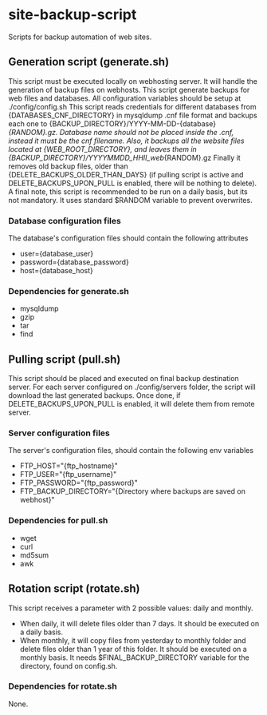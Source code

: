 # site-backup-script
Scripts for backup automation of web sites.

## Generation script (generate.sh)

This script must be executed locally on webhosting server. It will handle the generation of backup files on webhosts. This script generate backups for web files and databases.
All configuration variables should be setup at ./config/config.sh
This script reads credentials for different databases from {DATABASES_CNF_DIRECTORY} in mysqldump .cnf file format and backups each one to {BACKUP_DIRECTORY}/YYYY-MM-DD-{database}_{RANDOM}.gz. Database name should not be placed inside the .cnf, instead it must be the cnf filename.
Also, it backups all the website files located at {WEB_ROOT_DIRECTORY}, and leaves them in {BACKUP_DIRECTORY}/YYYYMMDD_HHII_web_{RANDOM}.gz
Finally it removes old backup files, older than {DELETE_BACKUPS_OLDER_THAN_DAYS} (if pulling script is active and DELETE_BACKUPS_UPON_PULL is enabled, there will be nothing to delete).
A final note, this script is recommended to be run on a daily basis, but its not mandatory. It uses standard $RANDOM variable to prevent overwrites.

### Database configuration files
The database's configuration files should contain the following attributes
- user={database_user}
- password={database_password}
- host={database_host}

### Dependencies for generate.sh
- mysqldump
- gzip
- tar
- find

## Pulling script (pull.sh)
This script should be placed and executed on final backup destination server. For each server configured on ./config/servers folder, the script will download the last generated backups. 
Once done, if DELETE_BACKUPS_UPON_PULL is enabled, it will delete them from remote server.

### Server configuration files
The server's configuration files, should contain the following env variables
- FTP_HOST="{ftp_hostname}"
- FTP_USER="{ftp_username}"
- FTP_PASSWORD="{ftp_password}"
- FTP_BACKUP_DIRECTORY="{Directory where backups are saved on webhost}"

### Dependencies for pull.sh
- wget
- curl
- md5sum
- awk

## Rotation script (rotate.sh)
This script receives a parameter with 2 possible values: daily and monthly.
- When daily, it will delete files older than 7 days. It should be executed on a daily basis.
- When monthly, it will copy files from yesterday to monthly folder and delete files older than 1 year of this folder. It should be executed on a monthly basis.
It needs $FINAL_BACKUP_DIRECTORY variable for the directory, found on config.sh.

### Dependencies for rotate.sh
None.